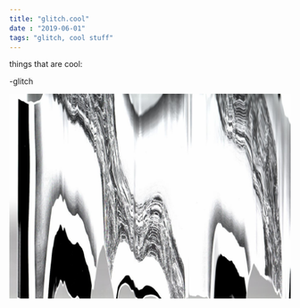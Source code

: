 ```yaml
---
title: "glitch.cool"
date : "2019-06-01"
tags: "glitch, cool stuff"
---
```


things that are cool:

-glitch 

![Anomalia Image](./assets/images/anomalia.jpg)